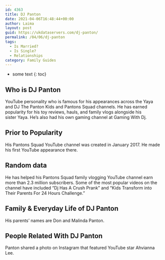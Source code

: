 ```yaml
---
id: 4363
title: DJ Panton
date: 2021-04-06T16:48:44+00:00
author: Laima
layout: post
guid: https://ukdataservers.com/dj-panton/
permalink: /04/06/dj-panton
tags:
  - Is Married?
  - Is Single?
  - Relationships
category: Family Guides
---
```


* some text
{: toc}


## Who is DJ Panton
                  
                  
                  
YouTube personality who is famous for his appearances across the Yaya and DJ The Panton Kids and Pantons Squad channels. He has earned popularity for his toy reviews, hauls, and family vlogs alongside his sister Yaya. He&#8217;s also had his own gaming channel at Gaming With Dj.
                  
              
            
              
            
                
                
                
## Prior to Popularity
                  
                  
                  
His Pantons Squad YouTube channel was created in January 2017. He made his first YouTube appearance there. 
                  
              
            
              
            
                
                
                
## Random data
                  
                  
                  
He has helped his Pantons Squad family vlogging YouTube channel earn more than 2.3 million subscribers. Some of the most popular videos on the channel have included &#8220;Dj Has A Crush Prank&#8221; and &#8220;Kids Transform into Their Parents For 24 Hours Challenge.&#8221; 
                  
              
            
              
            
                
                
                
## Family & Everyday Life of DJ Panton
                  
                  
                  
His parents&#8217; names are Don and Malinda Panton. 
                  
              
            
              
            
                
                
                
## People Related With DJ Panton
                  
                  
                  
Panton shared a photo on Instagram that featured YouTube star Ahvianna Lee.
                  
              
            
              
            
                
              
            
              
              
            
            
              
            
          
          
          